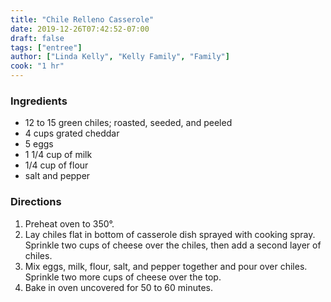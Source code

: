 ```yaml
---
title: "Chile Relleno Casserole"
date: 2019-12-26T07:42:52-07:00
draft: false
tags: ["entree"]
author: ["Linda Kelly", "Kelly Family", "Family"]
cook: "1 hr"
---
```


### Ingredients
- 12 to 15 green chiles; roasted, seeded, and peeled
- 4 cups grated cheddar
- 5 eggs
- 1 1/4 cup of milk
- 1/4 cup of flour
- salt and pepper

### Directions
1. Preheat oven to 350°.
1. Lay chiles flat in bottom of casserole dish sprayed with cooking spray. Sprinkle two cups of cheese over the chiles, then add a second layer of chiles. 
1. Mix eggs, milk, flour, salt, and pepper together and pour over chiles. Sprinkle two more cups of cheese over the top.
1. Bake in oven uncovered for 50 to 60 minutes.
